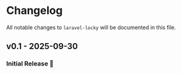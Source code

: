 # Changelog

All notable changes to `laravel-locky` will be documented in this file.

## v0.1 - 2025-09-30

### Initial Release 🚀

